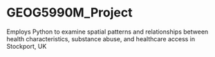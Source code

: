 # GEOG5990M_Project
Employs Python to examine spatial patterns and relationships between health characteristics, substance abuse, and healthcare access in Stockport, UK

